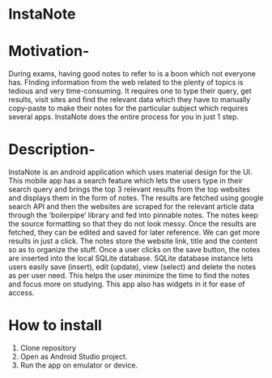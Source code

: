 # InstaNote
# Motivation- 
During exams, having good notes to refer to is a boon which not everyone has. FInding information from the web related to the plenty of topics is tedious and very time-consuming. It requires one to type their query, get results, visit sites and find the relevant data which they have to manually copy-paste to make their notes for the particular subject which requires several apps. InstaNote does the entire process for you in just 1 step.

# Description-
InstaNote is an android application which uses material design for the UI. This mobile app has a search feature which lets the users type in their search query and brings the top 3 relevant results from the top websites and displays them in the form of notes. The results are fetched using google search API and then the websites are scraped for the relevant article data through the ‘boilerpipe’ library and fed into pinnable notes. The notes keep the source formatting so that they do not look messy. Once the results are fetched, they can be edited and saved for later reference. We can get more results in just a click. The notes store the website link, title and the content so as to organize the stuff. Once a user clicks on the save button, the notes are inserted into the local SQLite database. SQLite database instance lets users easily save (insert), edit (update), view (select) and delete the notes as per user need. This helps the user minimize the time to find the notes and focus more on studying. This app also has widgets in it for ease of access.

# How to install
1. Clone repository
2. Open as Android Studio project.
3. Run the app on emulator or device.
